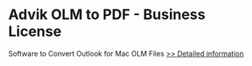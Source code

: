# Advik OLM to PDF - Business License
Software to Convert Outlook for Mac OLM Files
[>> Detailed information](https://secure.shareit.com/shareit/product.html?productid=300805088&affiliateid=200057808)